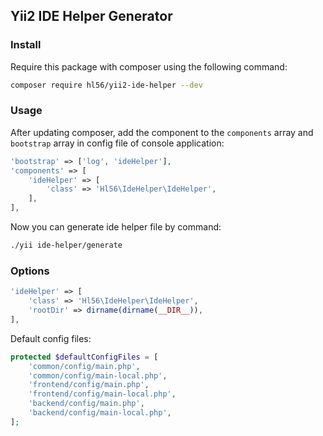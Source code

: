 ## Yii2 IDE Helper Generator

### Install

Require this package with composer using the following command:

```sh
composer require hl56/yii2-ide-helper --dev
```

### Usage

After updating composer, add the component to the `components` array and `bootstrap` array in config file of console application:

```php
'bootstrap' => ['log', 'ideHelper'],
'components' => [
    'ideHelper' => [
        'class' => 'Hl56\IdeHelper\IdeHelper',
    ],
],
```

Now you can generate ide helper file by command:

```sh
./yii ide-helper/generate
```

### Options

```php
'ideHelper' => [
    'class' => 'Hl56\IdeHelper\IdeHelper',
    'rootDir' => dirname(dirname(__DIR__)),
],
```

Default config files:

```php
protected $defaultConfigFiles = [
    'common/config/main.php',
    'common/config/main-local.php',
    'frontend/config/main.php',
    'frontend/config/main-local.php',
    'backend/config/main.php',
    'backend/config/main-local.php',
];
```
